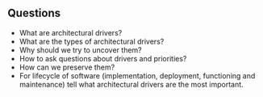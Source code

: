 ## Questions
- What are architectural drivers? 
- What are the types of architectural drivers?
- Why should we try to uncover them?
- How to ask questions about drivers and priorities?
- How can we preserve them?
- For lifecycle of software (implementation, deployment, functioning and maintenance) tell what architectural drivers are the most important.
